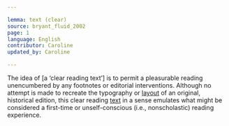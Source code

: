 ```yaml
---

lemma: text (clear)
source: bryant_fluid_2002
page: 1
language: English
contributor: Caroline
updated_by: Caroline

---
```


The idea of [a ‘clear reading text’] is to permit a pleasurable reading unencumbered by any footnotes or editorial interventions. Although no attempt is made to recreate the typography or [layout](layout.html) of an original, historical edition, this clear reading [text](text.html) in a sense emulates what might be considered a first-time or unself-conscious (i.e., nonscholastic) reading experience.

